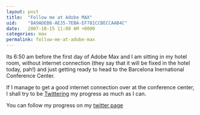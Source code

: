 ```yaml
---
layout: post
title:  "Follow me at Adobe MAX"
uid:	"8A9ADEB8-AE35-7EBA-EF781CCBECCAAB4C"
date:   2007-10-15 11:08 AM +0000
categories: max
permalink: follow-me-at-adobe-max
---
```

Its 6:50 am before the first day of Adobe Max and I am sitting in my hotel room, without internet connection (they say that it will be fixed in the hotel today, pah!) and just getting ready to head to the Barcelona Inernational Conference Center.

If I manage to get a good internet connection over at the conference center, I shall try to be <a href="http://www.twitter.com">Twittering</a> my progress as much as I can. 

You can follow my progress on my <a href="http://twitter.com/markdrew" title="Twitter / markdrew">twitter page</a>